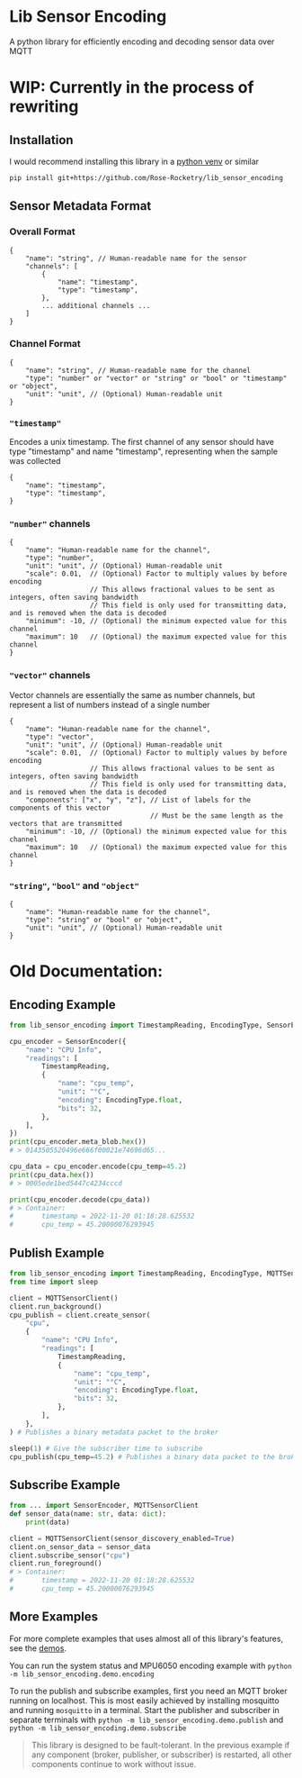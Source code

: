 # Lib Sensor Encoding
A python library for efficiently encoding and decoding sensor data over MQTT

# WIP: Currently in the process of rewriting

## Installation
I would recommend installing this library in a [python venv](https://docs.python.org/3/library/venv.html) or similar
```bash
pip install git+https://github.com/Rose-Rocketry/lib_sensor_encoding
```

## Sensor Metadata Format
### Overall Format
```json5
{
    "name": "string", // Human-readable name for the sensor
    "channels": [
        {
            "name": "timestamp",
            "type": "timestamp",
        },
        ... additional channels ...
    ]
}
```

### Channel Format
```json5
{
    "name": "string", // Human-readable name for the channel
    "type": "number" or "vector" or "string" or "bool" or "timestamp" or "object",
    "unit": "unit", // (Optional) Human-readable unit
}
```

### `"timestamp"`
Encodes a unix timestamp.
The first channel of any sensor should have type "timestamp" and name "timestamp",
representing when the sample was collected
```json5
{
    "name": "timestamp",
    "type": "timestamp",
}
```

### `"number"` channels
```json5
{
    "name": "Human-readable name for the channel",
    "type": "number",
    "unit": "unit", // (Optional) Human-readable unit
    "scale": 0.01,  // (Optional) Factor to multiply values by before encoding
                    // This allows fractional values to be sent as integers, often saving bandwidth
                    // This field is only used for transmitting data, and is removed when the data is decoded
    "minimum": -10, // (Optional) the minimum expected value for this channel
    "maximum": 10   // (Optional) the maximum expected value for this channel
}
```

### `"vector"` channels
Vector channels are essentially the same as number channels, but represent a list of numbers
instead of a single number
```json5
{
    "name": "Human-readable name for the channel",
    "type": "vector",
    "unit": "unit", // (Optional) Human-readable unit
    "scale": 0.01,  // (Optional) Factor to multiply values by before encoding
                    // This allows fractional values to be sent as integers, often saving bandwidth
                    // This field is only used for transmitting data, and is removed when the data is decoded
    "components": ["x", "y", "z"], // List of labels for the components of this vector
                                   // Must be the same length as the vectors that are transmitted
    "minimum": -10, // (Optional) the minimum expected value for this channel
    "maximum": 10   // (Optional) the maximum expected value for this channel
}
```

### `"string"`, `"bool"` and `"object"`
```json5
{
    "name": "Human-readable name for the channel",
    "type": "string" or "bool" or "object",
    "unit": "unit", // (Optional) Human-readable unit
}
```

# Old Documentation:

## Encoding Example
```python
from lib_sensor_encoding import TimestampReading, EncodingType, SensorEncoder

cpu_encoder = SensorEncoder({
    "name": "CPU Info",
    "readings": [
        TimestampReading,
        {
            "name": "cpu_temp",
            "unit": "°C",
            "encoding": EncodingType.float,
            "bits": 32,
        },
    ],
})
print(cpu_encoder.meta_blob.hex())
# > 0143505520496e666f00021e74696d65...

cpu_data = cpu_encoder.encode(cpu_temp=45.2)
print(cpu_data.hex())
# > 0005ede1bed5447c4234cccd

print(cpu_encoder.decode(cpu_data))
# > Container: 
#       timestamp = 2022-11-20 01:18:28.625532
#       cpu_temp = 45.20000076293945
```

## Publish Example
```python
from lib_sensor_encoding import TimestampReading, EncodingType, MQTTSensorClient
from time import sleep

client = MQTTSensorClient()
client.run_background()
cpu_publish = client.create_sensor(
    "cpu",
    {
        "name": "CPU Info",
        "readings": [
            TimestampReading,
            {
                "name": "cpu_temp",
                "unit": "°C",
                "encoding": EncodingType.float,
                "bits": 32,
            },
        ],
    },
) # Publishes a binary metadata packet to the broker

sleep(1) # Give the subscriber time to subscribe
cpu_publish(cpu_temp=45.2) # Publishes a binary data packet to the broker
```

## Subscribe Example
```python
from ... import SensorEncoder, MQTTSensorClient
def sensor_data(name: str, data: dict):
    print(data)

client = MQTTSensorClient(sensor_discovery_enabled=True)
client.on_sensor_data = sensor_data
client.subscribe_sensor("cpu")
client.run_foreground()
# > Container: 
#       timestamp = 2022-11-20 01:18:28.625532
#       cpu_temp = 45.20000076293945
```


## More Examples

For more complete examples that uses almost all of this library's features, see the [demos](./lib_sensor_encoding/demo).

You can run the system status and MPU6050 encoding example with `python -m lib_sensor_encoding.demo.encoding`

To run the publish and subscribe examples, first you need an MQTT broker running on localhost.
This is most easily achieved by installing mosquitto and running `mosquitto` in a terminal.
Start the publisher and subscriber in separate terminals with `python -m lib_sensor_encoding.demo.publish` and `python -m lib_sensor_encoding.demo.subscribe`
> This library is designed to be fault-tolerant. In the previous example if any component (broker, publisher, or subscriber) is restarted, all other components continue to work without issue.
